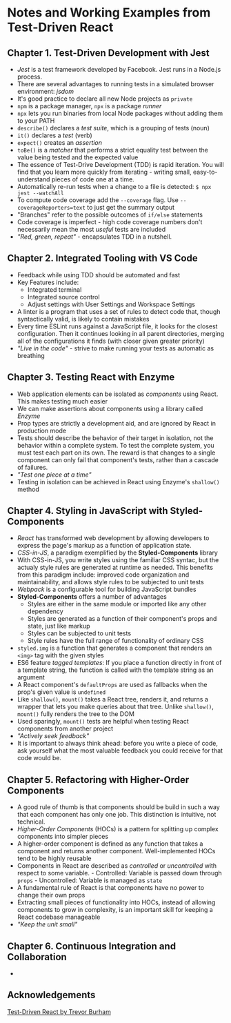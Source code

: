 # Notes and Working Examples from Test-Driven React

## Chapter 1. Test-Driven Development with Jest
  - *Jest* is a test framework developed by Facebook. Jest runs in a Node.js process.
  - There are several advantages to running tests in a simulated browser environment: *jsdom*
  - It's good practice to declare all new Node projects as `private`
  - `npm` is a package manager, `npx` is a package *runner*
  - `npx` lets you run binaries from local Node packages without adding them to your PATH
  - `describe()` declares a *test suite*, which is a grouping of tests (noun)
  - `it()` declares a *test* (verb)
  - `expect()` creates an *assertion*
  - `toBe()` is a *matcher* that performs a strict equality test between the value being tested and the expected value
  - The essence of Test-Drive Development (TDD) is rapid iteration. You will find that you learn more quickly from iterating - writing small, easy-to-understand pieces of code one at a time.
  - Automatically re-run tests when a change to a file is detected: `$ npx jest --watchAll`
  - To compute code coverage add the `--coverage` flag. Use `--coverageReporters=text` to just get the summary output
  - "Branches" refer to the possible outcomes of `if/else` statements
  - Code coverage is imperfect - high code coverage numbers don't necessarily mean the most *useful* tests are included
  - *"Red, green, repeat"* - encapsulates TDD in a nutshell.

## Chapter 2. Integrated Tooling with VS Code
  - Feedback while using TDD should be automated and fast
  - Key Features include:
    - Integrated terminal
    - Integrated source control
    - Adjust settings with User Settings and Workspace Settings
  - A linter is a program that uses a set of rules to detect code that, though syntactically valid, is likely to contain mistakes
  - Every time ESLint runs against a JavaScript file, it looks for the closest configuration. Then it continues looking in all parent directories, merging all of the configurations it finds (with closer given greater priority)
  - *"Live in the code"* - strive to make running your tests as automatic as breathing

## Chapter 3. Testing React with Enzyme
  - Web application elements can be isolated as *components* using React. This makes testing much easier
  - We can make assertions about components using a library called *Enzyme*
  - Prop types are strictly a development aid, and are ignored by React in production mode
  - Tests should describe the behavior of their target in isolation, not the behavior within a complete system. To test the complete system, you must test each part on its own. The reward is that changes to a single component can only fail that component's tests, rather than a cascade of failures.
  - *"Test one piece at a time"*
  - Testing in isolation can be achieved in React using Enzyme's `shallow()` method

## Chapter 4. Styling in JavaScript with Styled-Components
  - *React* has transformed web development by allowing developers to express the page's markup as a function of application state.
  - *CSS-in-JS*, a paradigm exemplified by the **Styled-Components** library
  - With CSS-in-JS, you write styles using the familiar CSS syntac, but the actualy style rules are generated at runtime as needed. This benefits from this paradigm include: improved code organization and maintainability, and allows style rules to be subjected to unit tests
  - *Webpack* is a configurable tool for building JavaScript bundles
  - **Styled-Components** offers a number of advantages
    - Styles are either in the same module or imported like any other dependency
    - Styles are generated as a function of their component's props and state, just like markup
    - Styles can be subjected to unit tests
    - Style rules have the full range of functionality of ordinary CSS
  - `styled.img` is a function that generates a component that renders an `<img>` tag with the given styles
  - ES6 feature *tagged templates*: If you place a function directly in front of a template string, the function is called with the template string as an argument
  - A React component's `defaultProps` are used as fallbacks when the prop's given value is `undefined`
  - Like `shallow()`, `mount()` takes a React tree, renders it, and returns a wrapper that lets you make queries about that tree. Unlike `shallow()`, `mount()` fully renders the tree to the DOM
  - Used sparingly, `mount()` tests are helpful when testing React components from another project
  - *"Actively seek feedback"*
  - It is important to always think ahead: before you write a piece of code, ask yourself what the most valuable feedback you could receive for that code would be.

  ## Chapter 5. Refactoring with Higher-Order Components
   - A good rule of thumb is that components should be build in such a way that each component has only one job. This distinction is intuitive, not technical.
   - *Higher-Order Components* (HOCs) is a pattern for splitting up complex components into simpler pieces
   - A higher-order component is defined as any function that takes a component and returns another component. Well-implemented HOCs tend to be highly reusable
   - Components in React are described as *controlled* or *uncontrolled* with respect to some variable.
    - Controlled: Variable is passed down through `props`
    - Uncontrolled: Variable is managed as `state`
  - A fundamental rule of React is that components have no power to change their own props
  - Extracting small pieces of functionality into HOCs, instead of allowing components to grow in complexity, is an important skill for keeping a React codebase manageable
  - *"Keep the unit small"*

  ## Chapter 6. Continuous Integration and Collaboration
  - 


## Acknowledgements
[Test-Driven React by Trevor Burham](https://pragprog.com/book/tbreact/test-driven-react)
